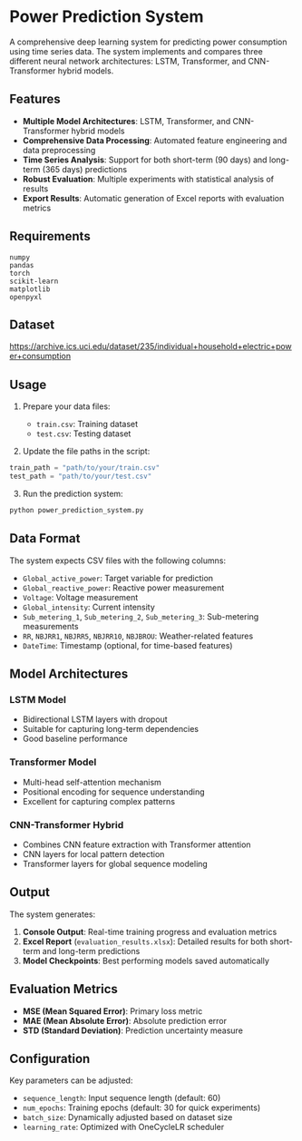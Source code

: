 # Power Prediction System

A comprehensive deep learning system for predicting power consumption using time series data. The system implements and compares three different neural network architectures: LSTM, Transformer, and CNN-Transformer hybrid models.

## Features

- **Multiple Model Architectures**: LSTM, Transformer, and CNN-Transformer hybrid models
- **Comprehensive Data Processing**: Automated feature engineering and data preprocessing
- **Time Series Analysis**: Support for both short-term (90 days) and long-term (365 days) predictions
- **Robust Evaluation**: Multiple experiments with statistical analysis of results
- **Export Results**: Automatic generation of Excel reports with evaluation metrics

## Requirements

```
numpy
pandas
torch
scikit-learn
matplotlib
openpyxl
```

## Dataset

https://archive.ics.uci.edu/dataset/235/individual+household+electric+power+consumption

## Usage

1. Prepare your data files:
   - `train.csv`: Training dataset
   - `test.csv`: Testing dataset

2. Update the file paths in the script:
```python
train_path = "path/to/your/train.csv"
test_path = "path/to/your/test.csv"
```

3. Run the prediction system:
```bash
python power_prediction_system.py
```

## Data Format

The system expects CSV files with the following columns:
- `Global_active_power`: Target variable for prediction
- `Global_reactive_power`: Reactive power measurement
- `Voltage`: Voltage measurement
- `Global_intensity`: Current intensity
- `Sub_metering_1`, `Sub_metering_2`, `Sub_metering_3`: Sub-metering measurements
- `RR`, `NBJRR1`, `NBJRR5`, `NBJRR10`, `NBJBROU`: Weather-related features
- `DateTime`: Timestamp (optional, for time-based features)

## Model Architectures

### LSTM Model
- Bidirectional LSTM layers with dropout
- Suitable for capturing long-term dependencies
- Good baseline performance

### Transformer Model
- Multi-head self-attention mechanism
- Positional encoding for sequence understanding
- Excellent for capturing complex patterns

### CNN-Transformer Hybrid
- Combines CNN feature extraction with Transformer attention
- CNN layers for local pattern detection
- Transformer layers for global sequence modeling

## Output

The system generates:
1. **Console Output**: Real-time training progress and evaluation metrics
2. **Excel Report** (`evaluation_results.xlsx`): Detailed results for both short-term and long-term predictions
3. **Model Checkpoints**: Best performing models saved automatically

## Evaluation Metrics

- **MSE (Mean Squared Error)**: Primary loss metric
- **MAE (Mean Absolute Error)**: Absolute prediction error
- **STD (Standard Deviation)**: Prediction uncertainty measure

## Configuration

Key parameters can be adjusted:
- `sequence_length`: Input sequence length (default: 60)
- `num_epochs`: Training epochs (default: 30 for quick experiments)
- `batch_size`: Dynamically adjusted based on dataset size
- `learning_rate`: Optimized with OneCycleLR scheduler

